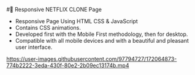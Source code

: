 #👻 Responsive NETFLIX CLONE Page
- Responsive Page Using HTML CSS & JavaScript
- Contains CSS animations.
- Developed first with the Mobile First methodology, then for desktop.
- Compatible with all mobile devices and with a beautiful and pleasant user interface.

https://user-images.githubusercontent.com/97794727/172064873-774b2222-3eda-430f-80e2-2b09ec13174b.mp4

